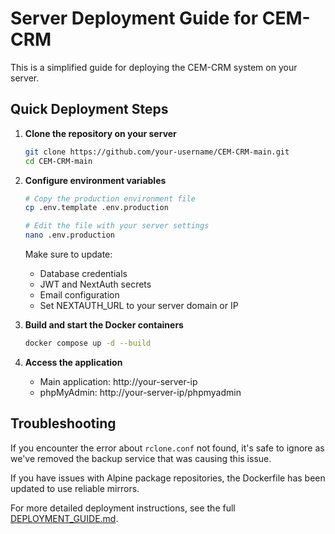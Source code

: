 # Server Deployment Guide for CEM-CRM

This is a simplified guide for deploying the CEM-CRM system on your server.

## Quick Deployment Steps

1. **Clone the repository on your server**
   ```bash
   git clone https://github.com/your-username/CEM-CRM-main.git
   cd CEM-CRM-main
   ```

2. **Configure environment variables**
   ```bash
   # Copy the production environment file
   cp .env.template .env.production
   
   # Edit the file with your server settings
   nano .env.production
   ```
   
   Make sure to update:
   - Database credentials
   - JWT and NextAuth secrets
   - Email configuration
   - Set NEXTAUTH_URL to your server domain or IP

3. **Build and start the Docker containers**
   ```bash
   docker compose up -d --build
   ```

4. **Access the application**
   - Main application: http://your-server-ip
   - phpMyAdmin: http://your-server-ip/phpmyadmin

## Troubleshooting

If you encounter the error about `rclone.conf` not found, it's safe to ignore as we've removed the backup service that was causing this issue.

If you have issues with Alpine package repositories, the Dockerfile has been updated to use reliable mirrors.

For more detailed deployment instructions, see the full [DEPLOYMENT_GUIDE.md](./DEPLOYMENT_GUIDE.md).